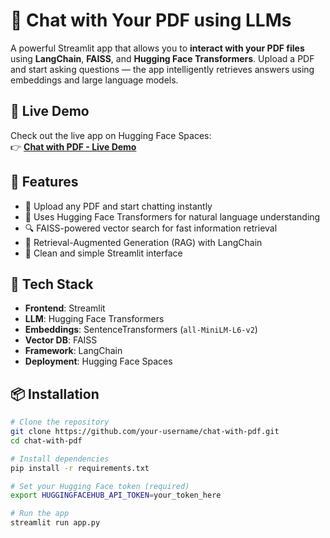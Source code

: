 # 📄 Chat with Your PDF using LLMs

A powerful Streamlit app that allows you to **interact with your PDF files** using **LangChain**, **FAISS**, and **Hugging Face Transformers**. Upload a PDF and start asking questions — the app intelligently retrieves answers using embeddings and large language models.


## 🔗 Live Demo

Check out the live app on Hugging Face Spaces:  
👉 [**Chat with PDF - Live Demo**](https://huggingface.co/spaces/tarkpatel/Chat_With_PDF)


## 🚀 Features

- 📂 Upload any PDF and start chatting instantly  
- 🤖 Uses Hugging Face Transformers for natural language understanding  
- 🔍 FAISS-powered vector search for fast information retrieval  
- 🧠 Retrieval-Augmented Generation (RAG) with LangChain  
- 💬 Clean and simple Streamlit interface



## 🧠 Tech Stack

- **Frontend**: Streamlit  
- **LLM**: Hugging Face Transformers  
- **Embeddings**: SentenceTransformers (`all-MiniLM-L6-v2`)  
- **Vector DB**: FAISS  
- **Framework**: LangChain  
- **Deployment**: Hugging Face Spaces



## 📦 Installation

```bash
# Clone the repository
git clone https://github.com/your-username/chat-with-pdf.git
cd chat-with-pdf

# Install dependencies
pip install -r requirements.txt

# Set your Hugging Face token (required)
export HUGGINGFACEHUB_API_TOKEN=your_token_here

# Run the app
streamlit run app.py
